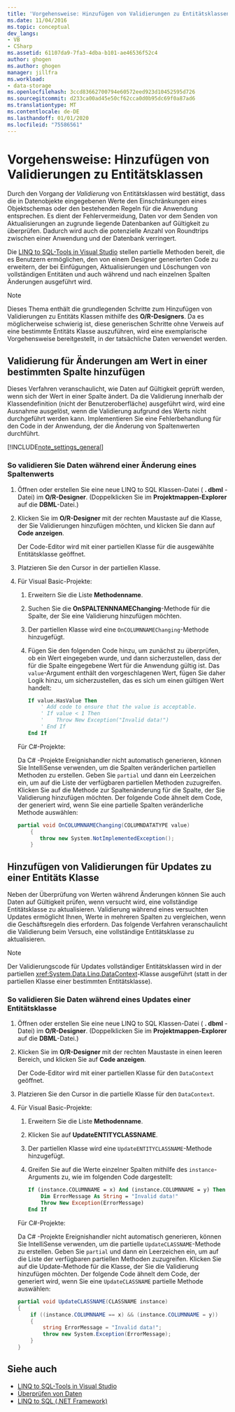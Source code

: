 ```yaml
---
title: 'Vorgehensweise: Hinzufügen von Validierungen zu Entitätsklassen'
ms.date: 11/04/2016
ms.topic: conceptual
dev_langs:
- VB
- CSharp
ms.assetid: 61107da9-7fa3-4dba-b101-ae46536f52c4
author: ghogen
ms.author: ghogen
manager: jillfra
ms.workload:
- data-storage
ms.openlocfilehash: 3ccd83662700794e60572eed923d10452595d726
ms.sourcegitcommit: d233ca00ad45e50cf62cca0d0b95dc69f0a87ad6
ms.translationtype: MT
ms.contentlocale: de-DE
ms.lasthandoff: 01/01/2020
ms.locfileid: "75586561"
---
```

# <a name="how-to-add-validation-to-entity-classes"></a>Vorgehensweise: Hinzufügen von Validierungen zu Entitätsklassen
Durch den Vorgang der *Validierung* von Entitätsklassen wird bestätigt, dass die in Datenobjekte eingegebenen Werte den Einschränkungen eines Objektschemas oder den bestehenden Regeln für die Anwendung entsprechen. Es dient der Fehlervermeidung, Daten vor dem Senden von Aktualisierungen an zugrunde liegende Datenbanken auf Gültigkeit zu überprüfen. Dadurch wird auch die potenzielle Anzahl von Roundtrips zwischen einer Anwendung und der Datenbank verringert.

Die [LINQ to SQL-Tools in Visual Studio](../data-tools/linq-to-sql-tools-in-visual-studio2.md) stellen partielle Methoden bereit, die es Benutzern ermöglichen, den von einem Designer generierten Code zu erweitern, der bei Einfügungen, Aktualisierungen und Löschungen von vollständigen Entitäten und auch während und nach einzelnen Spalten Änderungen ausgeführt wird.

> [!NOTE]
> Dieses Thema enthält die grundlegenden Schritte zum Hinzufügen von Validierungen zu Entitäts Klassen mithilfe des **O/R-Designers**. Da es möglicherweise schwierig ist, diese generischen Schritte ohne Verweis auf eine bestimmte Entitäts Klasse auszuführen, wird eine exemplarische Vorgehensweise bereitgestellt, in der tatsächliche Daten verwendet werden.

## <a name="add-validation-for-changes-to-the-value-in-a-specific-column"></a>Validierung für Änderungen am Wert in einer bestimmten Spalte hinzufügen
Dieses Verfahren veranschaulicht, wie Daten auf Gültigkeit geprüft werden, wenn sich der Wert in einer Spalte ändert. Da die Validierung innerhalb der Klassendefinition (nicht der Benutzeroberfläche) ausgeführt wird, wird eine Ausnahme ausgelöst, wenn die Validierung aufgrund des Werts nicht durchgeführt werden kann. Implementieren Sie eine Fehlerbehandlung für den Code in der Anwendung, der die Änderung von Spaltenwerten durchführt.

[!INCLUDE[note_settings_general](../data-tools/includes/note_settings_general_md.md)]

### <a name="to-validate-data-during-a-columns-value-change"></a>So validieren Sie Daten während einer Änderung eines Spaltenwerts

1. Öffnen oder erstellen Sie eine neue LINQ to SQL Klassen-Datei ( **. dbml** -Datei) im **O/R-Designer**. (Doppelklicken Sie im **Projektmappen-Explorer** auf die **DBML**-Datei.)

2. Klicken Sie im **O/R-Designer** mit der rechten Maustaste auf die Klasse, der Sie Validierungen hinzufügen möchten, und klicken Sie dann auf **Code anzeigen**.

     Der Code-Editor wird mit einer partiellen Klasse für die ausgewählte Entitätsklasse geöffnet.

3. Platzieren Sie den Cursor in der partiellen Klasse.

4. Für Visual Basic-Projekte:

    1. Erweitern Sie die Liste **Methodenname**.

    2. Suchen Sie die **OnSPALTENNNAMEChanging**-Methode für die Spalte, der Sie eine Validierung hinzufügen möchten.

    3. Der partiellen Klasse wird eine `OnCOLUMNNAMEChanging`-Methode hinzugefügt.

    4. Fügen Sie den folgenden Code hinzu, um zunächst zu überprüfen, ob ein Wert eingegeben wurde, und dann sicherzustellen, dass der für die Spalte eingegebene Wert für die Anwendung gültig ist. Das `value`-Argument enthält den vorgeschlagenen Wert, fügen Sie daher Logik hinzu, um sicherzustellen, das es sich um einen gültigen Wert handelt:

        ```vb
        If value.HasValue Then
            ' Add code to ensure that the value is acceptable.
            ' If value < 1 Then
            '    Throw New Exception("Invalid data!")
            ' End If
        End If
        ```

    Für C#-Projekte:

    Da C# -Projekte Ereignishandler nicht automatisch generieren, können Sie IntelliSense verwenden, um die Spalten veränderlichen partiellen Methoden zu erstellen. Geben Sie `partial` und dann ein Leerzeichen ein, um auf die Liste der verfügbaren partiellen Methoden zuzugreifen. Klicken Sie auf die Methode zur Spaltenänderung für die Spalte, der Sie Validierung hinzufügen möchten. Der folgende Code ähnelt dem Code, der generiert wird, wenn Sie eine partielle Spalten veränderliche Methode auswählen:

    ```csharp
    partial void OnCOLUMNNAMEChanging(COLUMNDATATYPE value)
        {
           throw new System.NotImplementedException();
        }
    ```

## <a name="add-validation-for-updates-to-an-entity-class"></a>Hinzufügen von Validierungen für Updates zu einer Entitäts Klasse
Neben der Überprüfung von Werten während Änderungen können Sie auch Daten auf Gültigkeit prüfen, wenn versucht wird, eine vollständige Entitätsklasse zu aktualisieren. Validierung während eines versuchten Updates ermöglicht Ihnen, Werte in mehreren Spalten zu vergleichen, wenn die Geschäftsregeln dies erfordern. Das folgende Verfahren veranschaulicht die Validierung beim Versuch, eine vollständige Entitätsklasse zu aktualisieren.

> [!NOTE]
> Der Validierungscode für Updates vollständiger Entitätsklassen wird in der partiellen <xref:System.Data.Linq.DataContext>-Klasse ausgeführt (statt in der partiellen Klasse einer bestimmten Entitätsklasse).

### <a name="to-validate-data-during-an-update-to-an-entity-class"></a>So validieren Sie Daten während eines Updates einer Entitätsklasse

1. Öffnen oder erstellen Sie eine neue LINQ to SQL Klassen-Datei ( **. dbml** -Datei) im **O/R-Designer**. (Doppelklicken Sie im **Projektmappen-Explorer** auf die **DBML**-Datei.)

2. Klicken Sie im **O/R-Designer** mit der rechten Maustaste in einen leeren Bereich, und klicken Sie auf **Code anzeigen**.

     Der Code-Editor wird mit einer partiellen Klasse für den `DataContext` geöffnet.

3. Platzieren Sie den Cursor in die partielle Klasse für den `DataContext`.

4. Für Visual Basic-Projekte:

    1. Erweitern Sie die Liste **Methodenname**.

    2. Klicken Sie auf **UpdateENTITYCLASSNAME**.

    3. Der partiellen Klasse wird eine `UpdateENTITYCLASSNAME`-Methode hinzugefügt.

    4. Greifen Sie auf die Werte einzelner Spalten mithilfe des `instance`-Arguments zu, wie im folgenden Code dargestellt:

        ```vb
        If (instance.COLUMNNAME = x) And (instance.COLUMNNAME = y) Then
            Dim ErrorMessage As String = "Invalid data!"
            Throw New Exception(ErrorMessage)
        End If
        ```

    Für C#-Projekte:

    Da C# -Projekte Ereignishandler nicht automatisch generieren, können Sie IntelliSense verwenden, um die partielle `UpdateCLASSNAME`-Methode zu erstellen. Geben Sie `partial` und dann ein Leerzeichen ein, um auf die Liste der verfügbaren partiellen Methoden zuzugreifen. Klicken Sie auf die Update-Methode für die Klasse, der Sie die Validierung hinzufügen möchten. Der folgende Code ähnelt dem Code, der generiert wird, wenn Sie eine `UpdateCLASSNAME` partielle Methode auswählen:

    ```csharp
    partial void UpdateCLASSNAME(CLASSNAME instance)
    {
        if ((instance.COLUMNNAME == x) && (instance.COLUMNNAME = y))
        {
            string ErrorMessage = "Invalid data!";
            throw new System.Exception(ErrorMessage);
        }
    }
    ```

## <a name="see-also"></a>Siehe auch

- [LINQ to SQL-Tools in Visual Studio](../data-tools/linq-to-sql-tools-in-visual-studio2.md)
- [Überprüfen von Daten](../data-tools/validate-data-in-datasets.md)
- [LINQ to SQL (.NET Framework)](/dotnet/framework/data/adonet/sql/linq/index)
